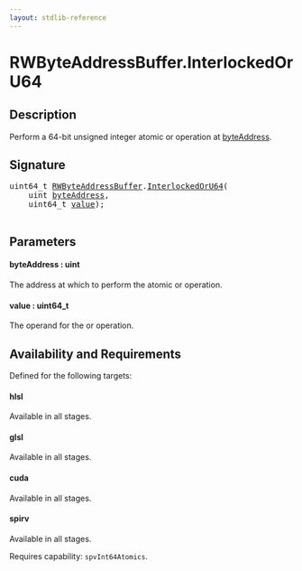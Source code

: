 ```yaml
---
layout: stdlib-reference
---
```


# RWByteAddressBuffer\.InterlockedOrU64

## Description

Perform a 64-bit unsigned integer atomic or operation at <span class='code'><a href="interlockedoru64-0bd.md#decl-byteAddress" class="code_param">byteAddress</a></span>.



## Signature 

<pre>
uint64_t <a href="index.md" class="code_type">RWByteAddressBuffer</a>.<a href="interlockedoru64-0bd.md">InterlockedOrU64</a>(
    <span class="code_keyword">uint</span> <a href="interlockedoru64-0bd.md#decl-byteAddress" class="code_param">byteAddress</a>,
    uint64_t <a href="interlockedoru64-0bd.md#decl-value" class="code_param">value</a>);

</pre>

## Parameters

####  <a id="decl-byteAddress"></a>byteAddress  : uint
The address at which to perform the atomic or operation.

####  <a id="decl-value"></a>value  : uint64\_t
The operand for the or operation.


## Availability and Requirements

Defined for the following targets:

#### hlsl
Available in all stages.

#### glsl
Available in all stages.

#### cuda
Available in all stages.

#### spirv
Available in all stages.

Requires capability: `spvInt64Atomics`.



<script>
// Fix .md links to .html when on ReadTheDocs
if (window.location.hostname.includes('readthedocs') || 
    window.location.hostname.includes('rtfd.io')) {
  document.addEventListener('DOMContentLoaded', function() {
    const links = document.querySelectorAll('a');
    links.forEach(link => {
      if (link.getAttribute('href') && link.getAttribute('href').endsWith('.md')) {
        link.href = link.href.replace(/\.md($|#|\?)/, '.html$1');
      }
    });
  });
}
</script>
